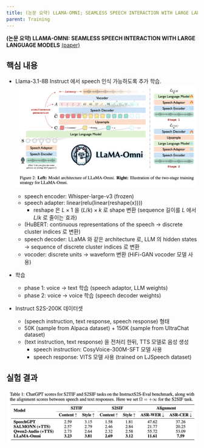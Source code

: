 ```yaml
---
title: (논문 요약) LLAMA-OMNI; SEAMLESS SPEECH INTERACTION WITH LARGE LANGUAGE MODELS
parent: Training
---
```


**(논문 요약) LLAMA-OMNI: SEAMLESS SPEECH INTERACTION WITH LARGE LANGUAGE MODELS** [(paper)](https://arxiv.org/pdf/2409.06666)

## 핵심 내용
- Llama-3.1-8B Instruct 에서 speech 인식 가능하도록 추가 학습.
   <img src="/data/papers/llamaomni/concept.png" width="800" />
   - speech encoder: Whisper-large-v3 (frozen)
   - speech adapter: linear(relu(linear(reshape(x))))
      - reshape 은 $L\times 1$ 을 $(L/k) \times k$ 로 shape 변환 (sequence 길이를 $L$ 에서 $L/k$ 로 줄이는 효과)
   - (HuBERT: continuous representations of the speech -> discrete cluster indices 로 변환)
   - speech decoder: LLaMA 와 같은 architecture 로, LLM 의 hidden states -> sequence of discrete cluster indices 로 변환 
   - vocoder: discrete units -> waveform 변환 (HiFi-GAN vocoder 모델 사용)

- 학습
   - phase 1: voice -> text 학습 (speech adaptor, LLM weights)
   - phase 2: voice -> voice 학습 (speech decoder weights)

- Instruct S2S-200K 데이터셋
   - (speech instruction, text response, speech response) 형태
   - 50K (sample from Alpaca dataset) +  150K (sample from UltraChat dataset)
   - (text instruction, text response) 을 전처리 한뒤, TTS 모델로 음성 생성 
       - speech instruction: CosyVoice-300M-SFT 모델 사용
       - speech response: VITS 모델 사용 (trained on LJSpeech dataset)
   
   
   
## 실험 결과
   <img src="/data/papers/llamaomni/result.png" width="800" />
